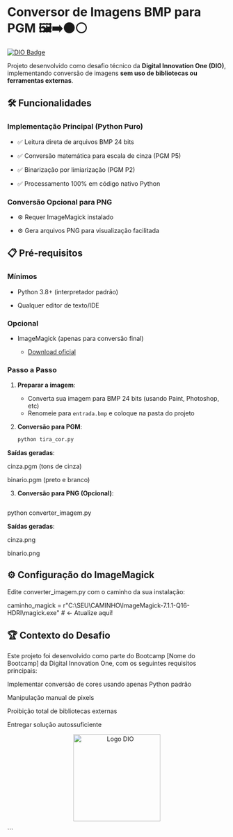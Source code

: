 # Conversor de Imagens BMP para PGM 🖼️➡️⚫⚪

[![DIO Badge](https://hermes.digitalinnovation.one/assets/diome/logo.svg)](https://web.dio.me)

Projeto desenvolvido como desafio técnico da **Digital Innovation One (DIO)**, implementando conversão de imagens **sem uso de bibliotecas ou ferramentas externas**.

## 🛠️ Funcionalidades

### **Implementação Principal (Python Puro)**

- ✅ Leitura direta de arquivos BMP 24 bits
  
- ✅ Conversão matemática para escala de cinza (PGM P5)
  
- ✅ Binarização por limiarização (PGM P2)
  
- ✅ Processamento 100% em código nativo Python

### **Conversão Opcional para PNG**

- ⚙️ Requer ImageMagick instalado
  
- ⚙️ Gera arquivos PNG para visualização facilitada

## 📋 Pré-requisitos

### **Mínimos**
- Python 3.8+ (interpretador padrão)
  
- Qualquer editor de texto/IDE

### **Opcional**
- ImageMagick (apenas para conversão final)

  - [Download oficial](https://imagemagick.org/script/download.php)


### Passo a Passo

1. **Preparar a imagem**:
   - Converta sua imagem para BMP 24 bits (usando Paint, Photoshop, etc)
   - Renomeie para `entrada.bmp` e coloque na pasta do projeto

2. **Conversão para PGM**:
   ```cmd
   python tira_cor.py
   
**Saídas geradas**:

cinza.pgm (tons de cinza)

binario.pgm (preto e branco)

3. **Conversão para PNG (Opcional)**:
   ```cmd
  python converter_imagem.py

**Saídas geradas**:

cinza.png

binario.png


## ⚙️ Configuração do ImageMagick

Edite converter_imagem.py com o caminho da sua instalação:

caminho_magick = r"C:\SEU\CAMINHO\ImageMagick-7.1.1-Q16-HDRI\magick.exe" # ← Atualize aqui!

## 🏆 Contexto do Desafio
Este projeto foi desenvolvido como parte do Bootcamp [Nome do Bootcamp] da Digital Innovation One, com os seguintes requisitos principais:

Implementar conversão de cores usando apenas Python padrão

Manipulação manual de pixels

Proibição total de bibliotecas externas

Entregar solução autossuficiente

<p align="center"> <img src="https://hermes.digitalinnovation.one/assets/diome/logo-full.svg" width="200" alt="Logo DIO"> </p> ```
